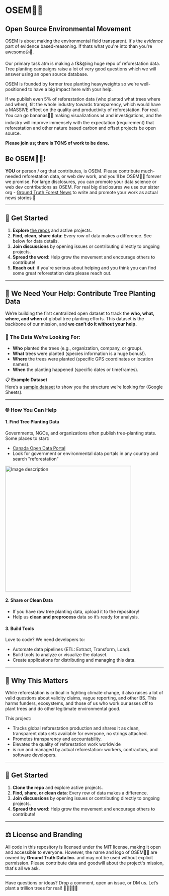 
# OSEM🤘🌲
## Open Source Environmental Movement

OSEM is about making the environmental field transparent. It's the *evidence* part of evidence based-reasoning. If thats what you're into than you're awesome👍️🌲️.

Our primary task atm is making a f&&@ing huge repo of reforestation data. Tree planting campaigns raise a lot of very good questions which we will answer using an open source database. 

OSEM is founded by former tree planting heavyweights so we're well-positioned to have a big impact here with your help.

If we publish even 5% of reforestation data (who planted what trees where and when), tilt the whole industry towards transparency, which would have a MASSIVE effect on the quality and productivity of reforestation. For real. You can go bananas🍌️🍌️ making visualizations 📊️ and investigations, and the industry will improve immensely with the expectation (requirement) that reforestation and other nature based carbon and offset projects be open source.

**Please join us; there is TONS of work to be done.**

## Be OSEM🤘🌲!

**YOU** or person / org that contributes, is OSEM. Please contribute much-needed reforestation data, or web dev work, and you'll be OSEM🤘🌲 forever we promise. 
For large disclosures, you can promote your data science or web dev contributions as OSEM.  For real big disclosures we use our sister org - [Ground Truth Forest News](https://groundtruth.app/) to write and promote your work as actual news stories 📢️


---

## 🚀 Get Started

1. **Explore** [the repos](https://github.com/orgs/OSEMSAUCE/repositories) and active projects.
2. **Find, clean, share data**: Every row of data makes a difference. See below for data details. 
3. **Join discussions** by opening issues or contributing directly to ongoing projects.
4. **Spread the word**: Help grow the movement and encourage others to contribute!
5. **Reach out**: if you're serious about helping and you think you can find some great reforestation data please reach out. 

---

## 🌳 We Need Your Help: Contribute Tree Planting Data

We’re building the first centralized open dataset to track the **who, what, where, and when** of global tree planting efforts. This dataset is the backbone of our mission, and **we can’t do it without your help.**  

### 🎯 The Data We’re Looking For:
- **Who** planted the trees (e.g., organization, company, or group).
- **What** trees were planted (species information is a huge bonus!).
- **Where** the trees were planted (specific GPS coordinates or location names).
- **When** the planting happened (specific dates or timeframes).  

📋 **Example Dataset**  
Here’s a [sample dataset](#) to show you the structure we’re looking for (Google Sheets).  

---

### 🌐 How You Can Help

#### 1. **Find Tree Planting Data**
Governments, NGOs, and organizations often publish tree-planting stats. Some places to start:
- [Canada Open Data Portal](https://open.canada.ca)
- Look for government or environmental data portals in any country and search "reforestation"
<img src="https://github.com/user-attachments/assets/9432163f-cfbf-4716-b328-cc6da2f0a68b" alt="Image description" width="400" />


#### 2. **Share or Clean Data**
- If you have raw tree planting data, upload it to the repository!
- Help us **clean and preprocess** data so it’s ready for analysis.

#### 3. **Build Tools**
Love to code? We need developers to:
- Automate data pipelines (ETL: Extract, Transform, Load).
- Build tools to analyze or visualize the dataset.
- Create applications for distributing and managing this data.

---

## 🌟 Why This Matters

While reforestation is critical in fighting climate change, it also raises a lot of valid questions about validity claims, vague reporting, and other BS. This harms funders, ecosystems, and those of us who work our asses off to plant trees and do other legitimate environmental good. 

This project:
- Tracks global reforestation production and shares it as clean, transparent data sets available for everyone, no strings attached. 
- Promotes transparency and accountability.
- Elevates the quality of reforestation work worldwide
- is run and managed by actual reforestation: workers, contractors, and software developers.

---

## 🚀 Get Started

1. **Clone the repo** and explore active projects.
2. **Find, share, or clean data**: Every row of data makes a difference.
3. **Join discussions** by opening issues or contributing directly to ongoing projects.
4. **Spread the word**: Help grow the movement and encourage others to contribute!

---

## ⚖️ License and Branding

All code in this repository is licensed under the MIT license, making it open and accessible to everyone. However, the name and logo of OSEM🤘🌲 are owned by **Ground Truth Data Inc.** and may not be used without explicit permission. Please contribute data and goodwill about the project's mission, that's all we ask.

---

Have questions or ideas? Drop a comment, open an issue, or DM us. Let’s plant a trillion trees for real! 🌲️🌲️🌳️🌳️🌴️
